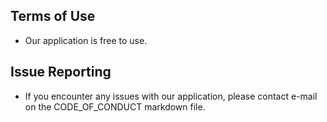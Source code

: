 
## Terms of Use

- Our application is free to use.


## Issue Reporting

- If you encounter any issues with our application, please contact e-mail on the CODE_OF_CONDUCT markdown file.